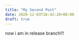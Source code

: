```yaml
---
title: "My Second Post"
date: 2020-12-03T16:42:28+08:00
draft: true
---
```


now i am in release branch!!! 